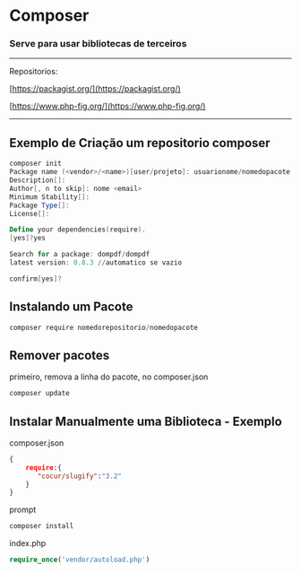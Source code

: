 # Composer

### Serve para usar bibliotecas de terceiros

---

Repositorios:

[https://packagist.org/](https://packagist.org/)

[https://www.php-fig.org/](https://www.php-fig.org/)

---

## Exemplo de Criação um repositorio composer

```powershell
composer init
Package name (<vendor>/<name>)[user/projeto]: usuarionome/nomedopacote
Description[]:
Author[, n to skip]: nome <email>
Minimum Stability[]:
Package Type[]:
License[]:

Define your dependencies(require).
[yes]?yes

Search for a package: dompdf/dompdf
latest version: 0.8.3 //automatico se vazio

confirm[yes]?

```

## Instalando um Pacote

```powershell
composer require nomedorepositorio/nomedopacote
```

## Remover pacotes

primeiro, remova a linha do pacote, no composer.json

```powershell
composer update
```

## Instalar Manualmente uma Biblioteca - Exemplo

composer.json

```json
{
	require:{
	   "cocur/slugify":"3.2"
	}
}
```

prompt

```powershell
composer install
```

index.php

```php
require_once('vendor/autoload.php')
```
